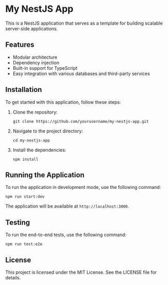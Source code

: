 # My NestJS App

This is a NestJS application that serves as a template for building scalable server-side applications.

## Features

- Modular architecture
- Dependency injection
- Built-in support for TypeScript
- Easy integration with various databases and third-party services

## Installation

To get started with this application, follow these steps:

1. Clone the repository:
   ```
   git clone https://github.com/yourusername/my-nestjs-app.git
   ```

2. Navigate to the project directory:
   ```
   cd my-nestjs-app
   ```

3. Install the dependencies:
   ```
   npm install
   ```

## Running the Application

To run the application in development mode, use the following command:
```
npm run start:dev
```

The application will be available at `http://localhost:3000`.

## Testing

To run the end-to-end tests, use the following command:
```
npm run test:e2e
```

## License

This project is licensed under the MIT License. See the LICENSE file for details.